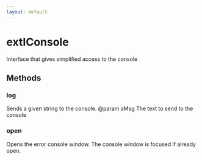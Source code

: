 ```yaml
---
layout: default
---
```


# extIConsole #

Interface that gives simplified access to the console


## Methods ##

### log ###

Sends a given string to the console.
@param   aMsg
         The text to send to the console


### open ###

Opens the error console window. The console window
is focused if already open.

